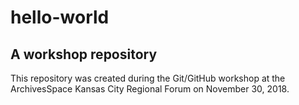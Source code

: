# hello-world

## A workshop repository

This repository was created during the Git/GitHub workshop at the ArchivesSpace Kansas City Regional Forum on November 30, 2018.
